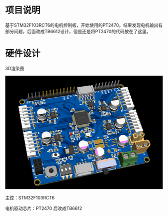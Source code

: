 # 项目说明

基于STM32F103RCT6的电机控制板，开始使用的PT2470，结果发现电机输出有部分问题，后面改成TB6612设计，但是还是将PT2470的代码放在了这里。

# 硬件设计

3D渲染图

![image.png](img/readme/1676290757181-4694ec36-37f0-4faa-ad90-66a954359151.png)

主控：STM32F103RCT6

电机驱动芯片：PT2470  后改成TB6612

